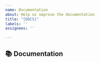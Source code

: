 ```yaml
---
name: Documentation
about: Help us improve the documentation
title: "[DOCS]"
labels: ''
assignees: ''

---
```


## 📚 Documentation

<!-- A clear and concise description of what content is an issue.-->
